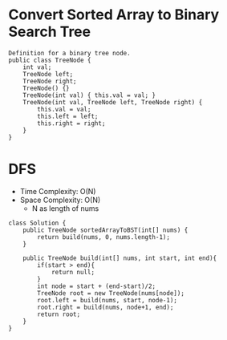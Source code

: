 # Convert Sorted Array to Binary Search Tree

```
Definition for a binary tree node.
public class TreeNode {
    int val;
    TreeNode left;
    TreeNode right;
    TreeNode() {}
    TreeNode(int val) { this.val = val; }
    TreeNode(int val, TreeNode left, TreeNode right) {
        this.val = val;
        this.left = left;
        this.right = right;
    }
}
```

# DFS

- Time Complexity: O(N)
- Space Complexity: O(N)
  - N as length of nums

```
class Solution {
    public TreeNode sortedArrayToBST(int[] nums) {
        return build(nums, 0, nums.length-1);
    }

    public TreeNode build(int[] nums, int start, int end){
        if(start > end){
            return null;
        }
        int node = start + (end-start)/2;
        TreeNode root = new TreeNode(nums[node]);
        root.left = build(nums, start, node-1);
        root.right = build(nums, node+1, end);
        return root;
    }
}
```

